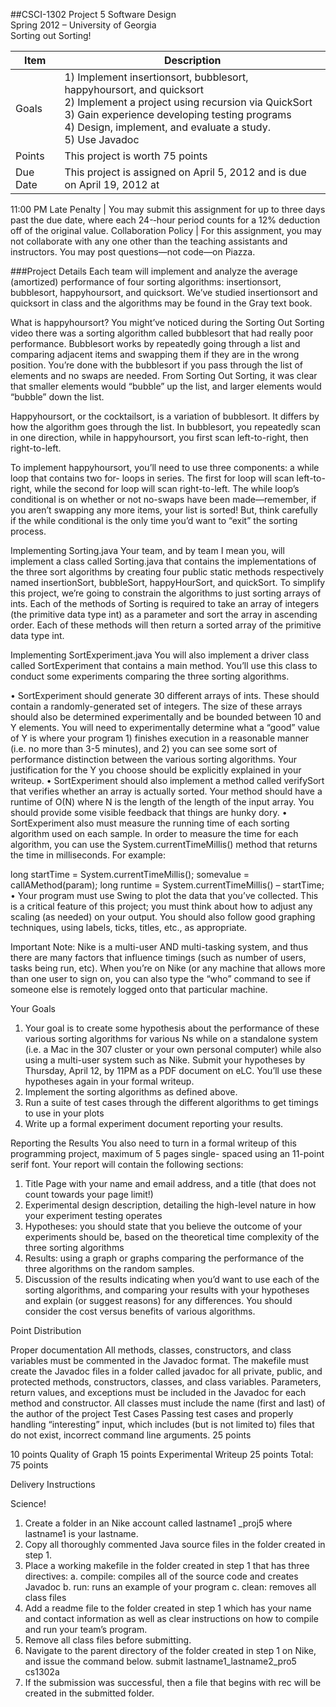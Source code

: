 ##CSCI-1302 Project 5
Software Design  
Spring 2012 – University of Georgia  
Sorting out Sorting!

Item | Description
---- | -----------
Goals | 1) Implement insertionsort, bubblesort, happyhoursort, and quicksort <br> 2) Implement a project using recursion via QuickSort <br> 3) Gain experience developing testing programs <br> 4) Design, implement, and evaluate a study. <br> 5) Use Javadoc 
Points | This project is worth 75 points 
Due Date | This project is assigned on April 5, 2012 and is due on April 19, 2012 at 
11:00 PM 
Late Penalty | You may submit this assignment for up to three days past the due date, where each 24-­‐hour period counts for a 12% deduction off of the original value. 
Collaboration Policy | For this assignment, you may not collaborate with any one other than the teaching assistants and instructors. You may post questions—not code—on Piazza.

###Project Details 
Each team will implement and analyze the average (amortized) performance of four sorting algorithms: insertionsort, bubblesort, happyhoursort, and quicksort. We’ve studied insertionsort and quicksort in class and the algorithms may be found in the Gray text book.

What is happyhoursort? You might’ve noticed during the Sorting Out Sorting video there was a sorting algorithm called bubblesort that had really poor performance. Bubblesort works by repeatedly going through a list and comparing adjacent items and swapping them if they are in the wrong position. You’re done with the bubblesort if you pass through the list of elements and no swaps are needed. From Sorting Out Sorting, it was clear that smaller elements would “bubble” up the list, and larger elements would “bubble” down the list.

Happyhoursort, or the cocktailsort, is a variation of bubblesort. It differs by how the algorithm goes through the list. In bubblesort, you repeatedly scan in one direction, while in happyhoursort, you first scan left-to-right, then right-to-left.

To implement happyhoursort, you’ll need to use three components: a while loop that contains two for- loops in series. The first for loop will scan left-to-right, while the second for loop will scan right-to-left. The while loop’s conditional is on whether or not no-swaps have been made—remember, if you aren’t swapping any more items, your list is sorted! But, think carefully if the while conditional is the only time you’d want to “exit” the sorting process.


Implementing Sorting.java
Your team, and by team I mean you, will implement a class called Sorting.java that contains the
implementations of the three sort algorithms by creating four public static methods respectively named
insertionSort, bubbleSort, happyHourSort, and quickSort. To simplify this
project, we’re going to constrain the algorithms to just sorting arrays of ints. Each of the methods of
Sorting is required to take an array of integers (the primitive data type int) as a parameter and sort the array
in ascending order. Each of these methods will then return a sorted array of the primitive data type int.

Implementing SortExperiment.java
You will also implement a driver class called SortExperiment that contains a main method. You’ll
use this class to conduct some experiments comparing the three sorting algorithms.

•	SortExperiment should generate 30 different arrays of ints.  These should contain a randomly-generated set of integers. The size of these arrays should also be determined
experimentally and be bounded between 10 and Y elements. You will need to experimentally determine what a “good” value of Y is where your program 1) finishes execution in a reasonable manner (i.e. no more than 3-5 minutes), and 2) you can see some sort of performance distinction between the various sorting algorithms. Your justification for the Y you choose should be
explicitly explained in your writeup.
•	SortExperiment should also implement a method called verifySort that verifies whether
an array is actually sorted. Your method should have a runtime of O(N) where N is the length of
the length of the input array. You should provide some visible feedback that things are hunky
dory.
•	SortExperiment also must measure the running time of each sorting algorithm used on each
sample. In order to measure the time for each algorithm, you can use the
System.currentTimeMillis() method that returns the time in milliseconds. For example:

long startTime = System.currentTimeMillis();
somevalue = callAMethod(param);
long runtime = System.currentTimeMillis() – startTime;
•	Your program must use Swing to plot the data that you’ve collected. This is a critical feature of this project; you must think about how to adjust any scaling (as needed) on your output. You should also follow good graphing techniques, using labels, ticks, titles, etc., as appropriate.

Important Note: Nike is a multi-user AND multi-tasking system, and thus there are many factors that influence timings (such as number of users, tasks being run, etc). When you’re on Nike (or any machine that allows more than one user to sign on, you can also type the “who” command to see if someone else is remotely logged onto that particular machine.


Your Goals
1)   Your goal is to create some hypothesis about the performance of these various sorting algorithms
for various Ns while on a standalone system (i.e. a Mac in the 307 cluster or your own personal
computer) while also using a multi-user system such as Nike.  Submit your hypotheses by
Thursday, April 12, by 11PM as a PDF document on eLC. You’ll use these hypotheses again in
your formal writeup.
2)   Implement the sorting algorithms as defined above.
3)   Run a suite of test cases through the different algorithms to get timings to use in your plots
4)   Write up a formal experiment document reporting your results.




Reporting the Results
You also need to turn in a formal writeup of this programming project, maximum of 5 pages single-
spaced using an 11-point serif font. Your report will contain the following sections:
1)   Title Page with your name and email address, and a title (that does not count towards your page
limit!)
2)   Experimental design description, detailing the high-level nature in how your experiment testing
operates
3)   Hypotheses: you should state that you believe the outcome of your experiments should be, based
on the theoretical time complexity of the three sorting algorithms
4)   Results: using a graph or graphs comparing the performance of the three algorithms on the
random samples.
5)   Discussion of the results indicating when you’d want to use each of the sorting algorithms, and
comparing your results with your hypotheses and explain (or suggest reasons) for any differences.
You should consider the cost versus benefits of various algorithms.



Point Distribution

Proper documentation
All methods, classes, constructors, and class variables must be commented in the Javadoc format. The makefile must create the Javadoc files in a folder called javadoc for all private, public, and protected methods, constructors, classes, and class variables. Parameters, return values, and exceptions must be included in the
Javadoc for each method and constructor. All classes must include the name (first
and last) of the author of the project
Test Cases
Passing test cases and properly handling “interesting” input, which includes (but is not limited to) files that do not exist, incorrect command line arguments.
25 points








10 points
Quality of Graph 	15 points
Experimental Writeup 	25 points
Total: 75 points



Delivery Instructions


Science!
1.  Create a folder in an Nike account called lastname1 _proj5 where lastname1 is your lastname.
2.  Copy all thoroughly commented Java source files in the folder created in step 1.
3.  Place a working makefile in the folder created in step 1 that has three directives:
a.	compile: compiles all of the source code and creates Javadoc
b.	run: runs an example of your program c.	clean:  removes all class files
4. Add a readme file to the folder created in step 1 which has your name and contact information as well as clear instructions on how to compile and run your team’s program.
5.  Remove all class files before submitting.
6.  Navigate to the parent directory of the folder created in step 1 on Nike, and issue the command
below.
submit lastname1_lastname2_pro5 cs1302a
7. If the submission was successful, then a file that begins with rec will be created in the submitted folder.
